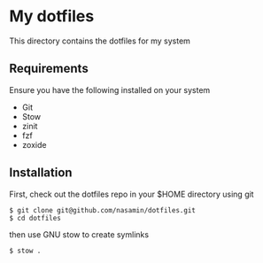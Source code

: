 # My dotfiles

This directory contains the dotfiles for my system

## Requirements

Ensure you have the following installed on your system

- Git
- Stow
- zinit
- fzf
- zoxide


## Installation

First, check out the dotfiles repo in your $HOME directory using git

```
$ git clone git@github.com/nasamin/dotfiles.git
$ cd dotfiles
```

then use GNU stow to create symlinks

```
$ stow .
```
